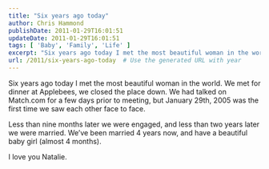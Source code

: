 ```yaml
---
title: "Six years ago today"
author: Chris Hammond
publishDate: 2011-01-29T16:01:51
updateDate: 2011-01-29T16:01:51
tags: [ 'Baby', 'Family', 'Life' ]
excerpt: "Six years ago today I met the most beautiful woman in the world. We met for dinner at Applebees, we closed the place down. We had talked on Match.com for a few days prior to meeting, but January 29th, 2005 was the first time we saw each other face to face.  Less than nine months later we were engaged, and less than two years later we were married. We’ve been married 4 years now, and have a beautiful baby girl (almost 4 months).  I love you Natalie."
url: /2011/six-years-ago-today  # Use the generated URL with year
---
```

<p>Six years ago today I met the most beautiful woman in the world. We met for dinner at Applebees, we closed the place down. We had talked on Match.com for a few days prior to meeting, but January 29th, 2005 was the first time we saw each other face to face.</p>  <p>Less than nine months later we were engaged, and less than two years later we were married. We’ve been married 4 years now, and have a beautiful baby girl (almost 4 months).</p>  <p>I love you Natalie.</p>
